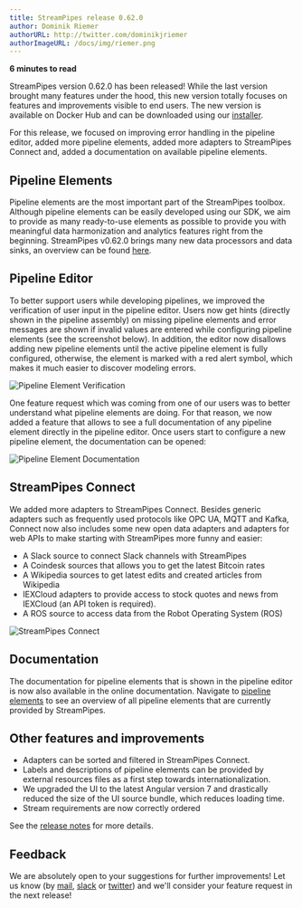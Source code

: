 ```yaml
---
title: StreamPipes release 0.62.0
author: Dominik Riemer
authorURL: http://twitter.com/dominikjriemer
authorImageURL: /docs/img/riemer.png
---
```

**<div style="float: left; padding-right: 40px;">6 minutes to read</div>**
<br>

StreamPipes version 0.62.0 has been released! While the last version brought many features under the hood, this new version totally focuses on features and improvements visible to end users.
The new version is available on Docker Hub and can be downloaded using our [installer](https://github.com/streampipes/streampipes-installer).
<!--truncate-->

For this release, we focused on improving error handling in the pipeline editor, added more pipeline elements, added more adapters to StreamPipes Connect and, added a documentation on available pipeline elements.

## Pipeline Elements 
Pipeline elements are the most important part of the StreamPipes toolbox. Although pipeline elements can be easily developed using our SDK, we aim to provide as many ready-to-use elements as possible to provide you with meaningful data harmonization and analytics features right from the beginning.
StreamPipes v0.62.0 brings many new data processors and data sinks, an overview can be found [here](/docs/pipeline-elements). 

## Pipeline Editor
To better support users while developing pipelines, we improved the verification of user input in the pipeline editor.
Users now get hints (directly shown in the pipeline assembly) on missing pipeline elements and error messages are shown if invalid values are entered while configuring pipeline elements (see the screenshot below).
In addition, the editor now disallows adding new pipeline elements until the active pipeline element is fully configured, otherwise, the element is marked with a red alert symbol, which makes it much easier to discover modeling errors.

<img class="blog-image" style="max-width:90%;" src="/docs/blog/assets/2019-05-23/pipeline-editor.png" alt="Pipeline Element Verification">

One feature request which was coming from one of our users was to better understand what pipeline elements are doing. For that reason, we now added a feature that allows to see a full documentation of any pipeline element directly in the pipeline editor.
Once users start to configure a new pipeline element, the documentation can be opened:

<img class="blog-image" style="max-width:90%;" src="/docs/blog/assets/2019-05-23/pipeline-element-documentation.png" alt="Pipeline Element Documentation">


## StreamPipes Connect
We added more adapters to StreamPipes Connect. 
Besides generic adapters such as frequently used protocols like OPC UA, MQTT and Kafka, Connect now also includes some new open data adapters and adapters for web APIs to make starting with StreamPipes more funny and easier:

* A Slack source to connect Slack channels with StreamPipes
* A Coindesk sources that allows you to get the latest Bitcoin rates
* A Wikipedia sources to get latest edits and created articles from Wikipedia
* IEXCloud adapters to provide access to stock quotes and news from IEXCloud (an API token is required).
* A ROS source to access data from the Robot Operating System (ROS)

<img class="blog-image" style="max-width:90%;" src="/docs/blog/assets/2019-05-23/connect.png" alt="StreamPipes Connect">


## Documentation
The documentation for pipeline elements that is shown in the pipeline editor is now also available in the online documentation.
Navigate to [pipeline elements](/docs/pipeline-elements) to see an overview of all pipeline elements that are currently provided by StreamPipes.

## Other features and improvements

* Adapters can be sorted and filtered in StreamPipes Connect.
* Labels and descriptions of pipeline elements can be provided by external resources files as a first step towards internationalization.
* We upgraded the UI to the latest Angular version 7 and drastically reduced the size of the UI source bundle, which reduces loading time.
* Stream requirements are now correctly ordered

See the [release notes](https://github.com/streampipes/streampipes/releases/tag/0.62.0) for more details.

## Feedback

We are absolutely open to your suggestions for further improvements! Let us know (by [mail](mailto:feedback@streampipes.org), [slack](https://slack.streampipes.org) or [twitter](https://www.twitter.com/streampipes)) and we'll consider your feature request in the next release!






